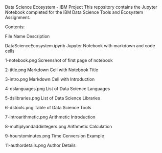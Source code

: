 Data Science Ecosystem - IBM Project
This repository contains the Jupyter Notebook completed for the IBM Data Science Tools and Ecosystem Assignment.

Contents:

File Name	Description

DataScienceEcosystem.ipynb	Jupyter Notebook with markdown and code cells

1-notebook.png	Screenshot of first page of notebook

2-title.png	Markdown Cell with Notebook Title

3-intro.png	Markdown Cell with Introduction

4-dslanguages.png	List of Data Science Languages

5-dslibraries.png	List of Data Science Libraries

6-dstools.png	Table of Data Science Tools

7-introarithmetic.png	Arithmetic Introduction

8-multiplyandaddintegers.png	Arithmetic Calculation

9-hourstominutes.png	Time Conversion Example

11-authordetails.png	Author Details
